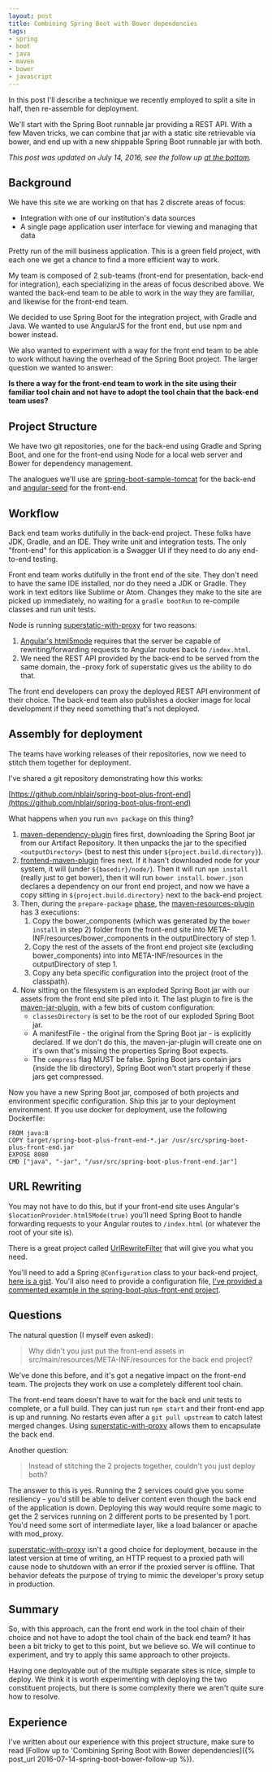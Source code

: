 ```yaml
---
layout: post
title: Combining Spring Boot with Bower dependencies
tags: 
- spring
- boot
- java
- maven
- bower
- javascript
---
```


In this post I'll describe a technique we recently employed to split a site in half, then re-assemble for deployment.

We'll start with the Spring Boot runnable jar providing a REST API. With a few Maven tricks, we can combine that jar with a static site retrievable via bower, and end up with a new shippable Spring Boot runnable jar with both.

*This post was updated on July 14, 2016, see the follow up [at the bottom](#experience).* 

## Background

We have this site we are working on that has 2 discrete areas of focus:

* Integration with one of our institution's data sources
* A single page application user interface for viewing and managing that data

Pretty run of the mill business application. This is a green field project, with each one we get a chance to find a more efficient way to work.

My team is composed of 2 sub-teams (front-end for presentation, back-end for integration), each specializing in the areas of focus described above.
We wanted the back-end team to be able to work in the way they are familiar, and likewise for the front-end team.

We decided to use Spring Boot for the integration project, with Gradle and Java. We wanted to use AngularJS for the front end, but use npm and bower instead. 

We also wanted to experiment with a way for the front end team to be able to work without having the overhead of the Spring Boot project. The larger question we wanted to answer:

**Is there a way for the front-end team to work in the site using their familiar tool chain and not have to adopt the tool chain that the back-end team uses?**


## Project Structure

We have two git repositories, one for the back-end using Gradle and Spring Boot, and one for the front-end using Node for a local web server and Bower for dependency management.

The analogues we'll use are [spring-boot-sample-tomcat](https://github.com/spring-projects/spring-boot/tree/master/spring-boot-samples/spring-boot-sample-tomcat) for the back-end and [angular-seed](https://github.com/angular/angular-seed) for the front-end.

## Workflow

Back end team works dutifully in the back-end project. These folks have JDK, Gradle, and an IDE. They write unit and integration tests. The only "front-end" for this application is a Swagger UI if they need to do any end-to-end testing.

Front end team works dutifully in the front end of the site. They don't need to have the same IDE installed, nor do they need a JDK or Gradle. They work in text editors like Sublime or Atom. Changes they make to the site are picked up immediately, no waiting for a `gradle bootRun` to re-compile classes and run unit tests. 

Node is running [superstatic-with-proxy](https://www.npmjs.com/package/superstatic-with-proxy) for two reasons:

1. [Angular's html5mode](https://docs.angularjs.org/api/ng/provider/$locationProvider) requires that the server be capable of rewriting/forwarding requests to Angular routes back to `/index.html`.
2. We need the REST API provided by the back-end to be served from the same domain, the -proxy fork of superstatic gives us the ability to do that.

The front end developers can proxy the deployed REST API environment of their choice. The back-end team also publishes a docker image for local development if they need something that's not deployed.

## Assembly for deployment

The teams have working releases of their repositories, now we need to stitch them together for deployment.

I've shared a git repository demonstrating how this works:

  [https://github.com/nblair/spring-boot-plus-front-end](https://github.com/nblair/spring-boot-plus-front-end)

What happens when you run `mvn package` on this thing?

1. [maven-dependency-plugin](https://maven.apache.org/plugins/maven-dependency-plugin/) fires first, downloading the Spring Boot jar from our Artifact Repository. It then unpacks the jar to the specified `<outputDirectory>` (best to nest this under `${project.build.directory}`).
2. [frontend-maven-plugin](https://github.com/eirslett/frontend-maven-plugin) fires next. If it hasn't downloaded node for your system, it will (under `${basedir}/node/`). Then it will run `npm install` (really just to get bower), then it will run `bower install`. `bower.json` declares a dependency on our front end project, and now we have a copy sitting in `${project.build.directory}` next to the back-end project.
3. Then, during the `prepare-package` [phase](https://maven.apache.org/guides/introduction/introduction-to-the-lifecycle.html), the [maven-resources-plugin](https://maven.apache.org/plugins/maven-resources-plugin/) has 3 executions:
	1. Copy the bower_components (which was generated by the `bower install` in step 2) folder from the front-end site into META-INF/resources/bower_components in the outputDirectory of step 1.
	2. Copy the rest of the assets of the front end project site (excluding bower_components) into into META-INF/resources in the outputDirectory of step 1.
	3. Copy any beta specific configuration into the project (root of the classpath).
4. Now sitting on the filesystem is an exploded Spring Boot jar with our assets from the front end site piled into it. The last plugin to fire is the [maven-jar-plugin](https://maven.apache.org/plugins/maven-jar-plugin/), with a few bits of custom configuration:
	* `classesDirectory` is set to be the root of our exploded Spring Boot jar.
	* A manifestFile - the original from the Spring Boot jar - is explicitly declared. If we don't do this, the maven-jar-plugin will create one on it's own that's missing the properties Spring Boot expects.
	* The `compress` flag MUST be false. Spring Boot jars contain jars (inside the lib directory), Spring Boot won't start properly if these jars get compressed.

Now you have a new Spring Boot jar, composed of both projects and environment specific configuration. Ship this jar to your deployment environment. If you use docker for deployment, use the following Dockerfile:

```
FROM java:8
COPY target/spring-boot-plus-front-end-*.jar /usr/src/spring-boot-plus-front-end.jar
EXPOSE 8080
CMD ["java", "-jar", "/usr/src/spring-boot-plus-front-end.jar"]
```	

## URL Rewriting

You may not have to do this, but if your front-end site uses Angular's `$locationProvider.html5Mode(true)` you'll need Spring Boot to handle forwarding requests to your Angular routes to `/index.html` (or whatever the root of your site is).

There is a great project called [UrlRewriteFilter](http://tuckey.org/urlrewrite/) that will give you what you need.

You'll need to add a Spring `@Configuration` class to your back-end project, [here is a gist](https://gist.github.com/nblair/fd8de42958c53ef4dfcfa2073e2ea1a2). You'll also need to provide a configuration file, [I've provided a commented example in the spring-boot-plus-front-end project](https://github.com/nblair/spring-boot-plus-front-end/blob/master/configuration/urlrewrite.xml). 

## Questions

The natural question (I myself even asked):

> Why didn't you just put the front-end assets in src/main/resources/META-INF/resources for the back end project?

We've done this before, and it's got a negative impact on the front-end team. The projects they work on use a completely different tool chain. 

The front-end team doesn't have to wait for the back end unit tests to complete, or a full build. They can just run `npm start` and their front-end app is up and running. No restarts even after a `git pull upstream` to catch latest merged changes. Using [superstatic-with-proxy](https://www.npmjs.com/package/superstatic-with-proxy) allows them to encapsulate the back end.

Another question:

> Instead of stitching the 2 projects together, couldn't you just deploy both?

The answer to this is yes. Running the 2 services could give you some resiliency - you'd still be able to deliver content even though the back end of the application is down. Deploying this way would require some magic to get the 2 services running on 2 different ports to be presented by 1 port. You'd need some sort of intermediate layer, like a load balancer or apache with mod_proxy.

[superstatic-with-proxy](https://www.npmjs.com/package/superstatic-with-proxy) isn't a good choice for deployment, because in the latest version at time of writing, an HTTP request to a proxied path will cause node to shutdown with an error if the proxied server is offline. That behavior defeats the purpose of trying to mimic the developer's proxy setup in production.

## Summary

So, with this approach, can the front end work in the tool chain of their choice and not have to adopt the tool chain of the back end team? It has been a bit tricky to get to this point, but we believe so. We will continue to experiment, and try to apply this same approach to other projects.

Having one deployable out of the multiple separate sites is nice, simple to deploy. We think it is worth experimenting with deploying the two constituent projects, but there is some complexity there we aren't quite sure how to resolve.

## <a name="experience"></a>Experience

I've written about our experience with this project structure, make sure to read [Follow up to 'Combining Spring Boot with Bower dependencies]({% post_url 2016-07-14-spring-boot-bower-follow-up %}).


